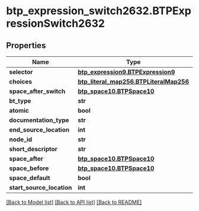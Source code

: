 # btp_expression_switch2632.BTPExpressionSwitch2632

## Properties
Name | Type | Description | Notes
------------ | ------------- | ------------- | -------------
**selector** | [**btp_expression9.BTPExpression9**](BTPExpression9.md) |  | [optional] 
**choices** | [**btp_literal_map256.BTPLiteralMap256**](BTPLiteralMap256.md) |  | [optional] 
**space_after_switch** | [**btp_space10.BTPSpace10**](BTPSpace10.md) |  | [optional] 
**bt_type** | **str** |  | [optional] 
**atomic** | **bool** |  | [optional] 
**documentation_type** | **str** |  | [optional] 
**end_source_location** | **int** |  | [optional] 
**node_id** | **str** |  | [optional] 
**short_descriptor** | **str** |  | [optional] 
**space_after** | [**btp_space10.BTPSpace10**](BTPSpace10.md) |  | [optional] 
**space_before** | [**btp_space10.BTPSpace10**](BTPSpace10.md) |  | [optional] 
**space_default** | **bool** |  | [optional] 
**start_source_location** | **int** |  | [optional] 

[[Back to Model list]](../README.md#documentation-for-models) [[Back to API list]](../README.md#documentation-for-api-endpoints) [[Back to README]](../README.md)


